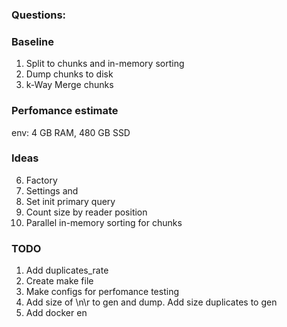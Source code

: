 ### Questions:

### Baseline

1. Split to chunks and in-memory sorting 
2. Dump chunks to disk
3. k-Way Merge chunks


### Perfomance estimate 

env: 4 GB RAM, 480 GB SSD

### Ideas

6. Factory
5. Settings and
4. Set init primary query
2. Count size by reader position
3. Parallel in-memory sorting for chunks

### TODO 

1. Add duplicates_rate
2. Create make file 
3. Make configs for perfomance testing
4. Add size of \n\r to gen and dump. Add size duplicates to gen
4. Add docker en